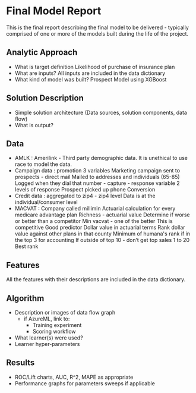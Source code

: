 # Final Model Report
This is the final report describing the final model to be delivered - typically comprised of one or more of the models built during the life of the project.

## Analytic Approach
* What is target definition
Likelihood of purchase of insurance plan
* What are inputs? All inputs are included in the data dictionary
* What kind of model was built? Prospect Model using XGBoost

## Solution Description
* Simple solution architecture (Data sources, solution components, data flow)
* What is output?

## Data
* AMLK : Amerilink - Third party demographic data. It is unethical to use race to model the data.
* Campaign data : promotion
	3 variables
	Marketing campaign sent to prospects - direct mail
	Mailed to addresses and individuals (65-85)
	Logged when they dial that number - capture - response variable
	2 levels of response
	Prospect picked up phone
	Conversion
* Credit data : aggregated to zip4 - zip4 level
	Data is at the individual/consumer level
* MACVAT :
	Company called millimin
	Actuarial calculation for every medicare advantage plan
	Richness - actuarial value
	Determine if worse or better than a competitor
	Min vacvat - one of the better
	This is competitive
	Good predictor
	Dollar value in actuarial terms
	Rank dollar value against other plans in that county
	Minimum of humana's rank
 if in the top 3 for accounting
	If outside of top 10 - don’t get top sales
	1 to 20
	Best rank



## Features
All the features with their descriptions are included in the data dictionary.

## Algorithm
* Description or images of data flow graph
  * if AzureML, link to:
    * Training experiment
    * Scoring workflow
* What learner(s) were used?
* Learner hyper-parameters

## Results
* ROC/Lift charts, AUC, R^2, MAPE as appropriate
* Performance graphs for parameters sweeps if applicable
